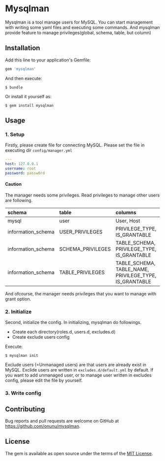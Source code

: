 # Mysqlman
Mysqlman is a tool manage users for MySQL.
You can start management with writing some yaml files and executing some commands.
And mysqlman provide feature to manage privileges(global, schema, table, but column)

## Installation

Add this line to your application's Gemfile:

```ruby
gem 'mysqlman'
```

And then execute:

    $ bundle

Or install it yourself as:

    $ gem install mysqlman

## Usage
### 1. Setup
Firstly, please create file for connecting MySQL.
Please set the file in executing dir `config/manager.yml`

```yml
---
host: 127.0.0.1
username: root
password: passw0rd
```

#### Caution
The manager needs some privileges. Read privileges to manage other users are following.

|schema|table|columns|
|:-----|:----|:------|
|mysql | user|User, Host|
|information_schema|USER_PRIVILEGES|PRIVILEGE_TYPE, IS_GRANTABLE|
|information_schema|SCHEMA_PRIVILEGES|TABLE_SCHEMA, PRIVILEGE_TYPE, IS_GRANTABLE|
|information_schema|TABLE_PRIVILEGES|TABLE_SCHEMA, TABLE_NAME, PRIVILEGE_TYPE, IS_GRANTABLE|

And ofcourse, the manager needs privileges that you want to manage with grant option.

### 2. Initialize
Second, initialize the config.
In initializing, mysqlman do followings.

- Create each directory(roles.d, users.d, excludes.d)
- Create exclude users config

Execute:

    $ mysqlman init

Exclude users (=Unmanaged users) are that users are already exist in MySQL.
Exclide users are written in `excludes.d/default.yml` by default.
If you want to add unmanaged user, or to manage user written in excludes config, please edit the file by yourself.

### 3. Write config


## Contributing

Bug reports and pull requests are welcome on GitHub at https://github.com/onunu/mysqlman.

## License

The gem is available as open source under the terms of the [MIT License](https://opensource.org/licenses/MIT).

